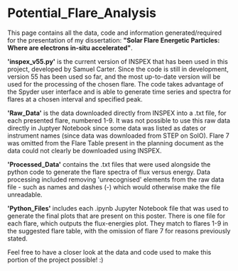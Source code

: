 # Potential_Flare_Analysis

This page contains all the data, code and information generated/required for the presentation of my dissertation: **"Solar Flare Energetic Particles: Where are electrons in-situ accelerated"**.

**'inspex_v55.py'** is the current version of INSPEX that has been used in this project, developed by Samuel Carter. Since the code is still in development, version 55 has been used so far, and the most up-to-date version will be used for the processing of the chosen flare. The code takes advantage of the Spyder user interface and is able to generate time series and spectra for flares at a chosen interval and specified peak. 

**'Raw_Data'** is the data downloaded directly from INSPEX into a .txt file, for each presented flare, numbered 1-9. It was not possible to use this raw data directly in Juptyer Notebook since some data was listed as dates or instrument names (since data was downloaded from STEP on SolO). Flare 7 was omitted from the Flare Table present in the planning document as the data could not clearly be downloaded using INSPEX.

**'Processed_Data'** contains the .txt files that were used alongside the python code to generate the flare spectra of flux versus energy. Data processing included removing 'unrecognised' elements from the raw data file - such as names and dashes (-) which would otherwise make the file unreadable.

**'Python_Files'** includes each .ipynb Jupyter Notebook file that was used to generate the final plots that are present on this poster. There is one file for each flare, which outputs the flux-energies plot. They match to flares 1-9 in the suggested flare table, with the omission of flare 7 for reasons previously stated.

Feel free to have a closer look at the data and code used to make this portion of the project possible! :)
